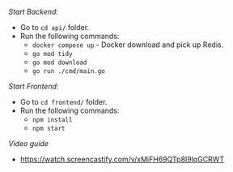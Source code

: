 *Start Backend*:
- Go to `сd api/` folder.
- Run the following commands:
  - `docker compose up` - Docker download and pick up Redis.
  - `go mod tidy`
  - `go mod download`
  - `go run ./cmd/main.go`
  


*Start Frontend*:
- Go to `cd frontend/` folder.
- Run the following commands:
  - `npm install`
  - `npm start`
 

*Video guide*
- https://watch.screencastify.com/v/xMiFH69QTp8I9lqGCRWT
